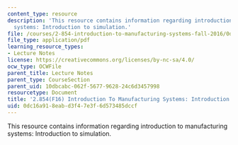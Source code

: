 ```yaml
---
content_type: resource
description: 'This resource contains information regarding introduction to manufacturing
  systems: Introduction to simulation.'
file: /courses/2-854-introduction-to-manufacturing-systems-fall-2016/0dc16a918eabd3f47e3f6d573485dccf_MIT2_854F16_Simulation.pdf
file_type: application/pdf
learning_resource_types:
- Lecture Notes
license: https://creativecommons.org/licenses/by-nc-sa/4.0/
ocw_type: OCWFile
parent_title: Lecture Notes
parent_type: CourseSection
parent_uid: 10dbcabc-062f-5677-9628-24c6d3457998
resourcetype: Document
title: '2.854(F16) Introduction To Manufacturing Systems: Introduction to Simulation'
uid: 0dc16a91-8eab-d3f4-7e3f-6d573485dccf
---
```

This resource contains information regarding introduction to manufacturing systems: Introduction to simulation.
